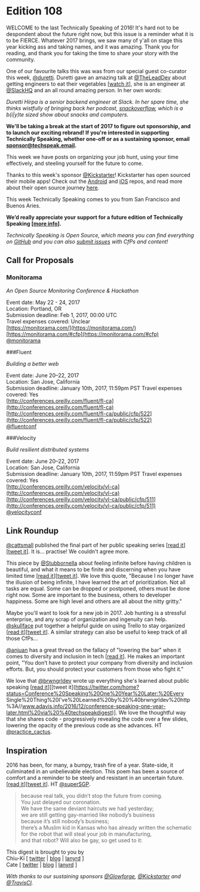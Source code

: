 # Edition 108

WELCOME to the last Technically Speaking of 2016! It's hard not to be despondent about the future right now, but this issue is a reminder what it is to be FIERCE. Whatever 2017 brings, we saw many of y'all on stage this year kicking ass and taking names, and it was amazing. Thank you for reading, and thank you for taking the time to share *your* story with the community.

One of our favourite talks this was was from our special guest co-curator this week, [@duretti](http://twitter.com/duretti). Duretti gave an amazing talk at [@TheLeadDev](http://twitter.com/theleaddev) about getting engineers to eat their vegetables [[watch it](https://vimeo.com/172711355)], she is an engineer at [@SlackHQ](http://twitter.com/slackhq) and an all round amazing person. In her own words:

_Duretti Hirpa is a senior backend engineer at Slack. In her spare time, she thinks wistfully of bringing back her podcast, [snackoverflow](http://snackoverflow.fm/), which is a b(i|y)te sized show about snacks and computers._

**We'll be taking a break at the start of 2017 to figure out sponsorship, and to launch our exciting rebrand! If you're interested in supporting Technically Speaking, whether one-off or as a sustaining sponsor, email [sponsor@techspeak.email](mailto:sponsor@techspeak.email).**

This week we have posts on organizing your job hunt, using your time effectively, and steeling yourself for the future to come.

Thanks to this week's sponsor [@Kickstarter](http://twitter.com/kickstarter)! Kickstarter has open sourced their mobile apps! Check out the [Android](https://github.com/kickstarter/android-oss) and [iOS](https://github.com/kickstarter/ios-oss) repos, and read more about their open source journey
[here](https://kickstarter.engineering/open-sourcing-our-android-and-ios-apps-6891be909fcd#.f0nj9tob2).

This week Technically Speaking comes to you from San Francisco and Buenos Aries.

**We’d really appreciate your support for a future edition of Technically Speaking [[more info](http://www.techspeak.email/sponsorship/)].**  

*Technically Speaking is Open Source, which means you can find everything on [GitHub](https://github.com/catehstn/technically-speaking/) and you can also [submit issues](https://github.com/catehstn/technically-speaking/issues/new) with CfPs and content!*  

## Call for Proposals

### Monitorama

_An Open Source Monitoring Conference & Hackathon_

Event date: May 22 - 24, 2017  
Location: Portland, OR  
Submission deadline: Feb 1, 2017, 00:00 UTC  
Travel expenses covered: Unclear  
[https://monitorama.com/](https://monitorama.com/)  
[https://monitorama.com/#cfp](https://monitorama.com/#cfp)  
[@monitorama](https://twitter.com/monitorama)

###Fluent

_Building a better web_

Event date: June 20–22, 2017  
Location: San Jose, California    
Submission deadline: January 10th, 2017, 11:59pm PST
Travel expenses covered: Yes  
[http://conferences.oreilly.com/fluent/fl-ca](http://conferences.oreilly.com/fluent/fl-ca)  
[http://conferences.oreilly.com/fluent/fl-ca/public/cfp/522](http://conferences.oreilly.com/fluent/fl-ca/public/cfp/522)  
[@fluentconf](https://twitter.com/fluentconf)

###Velocity

_Build resilient distributed systems_

Event date: June 20–22, 2017  
Location: San Jose, California  
Submission deadline: January 10th, 2017, 11:59pm PST
Travel expenses covered: Yes  
[http://conferences.oreilly.com/velocity/vl-ca](http://conferences.oreilly.com/velocity/vl-ca)  
[http://conferences.oreilly.com/velocity/vl-ca/public/cfp/511](http://conferences.oreilly.com/velocity/vl-ca/public/cfp/511)  
[@velocityconf](https://twitter.com/velocityconf)

## Link Roundup

[@cattsmall](http://twitter.com/cattsmall) published the final part of her public speaking series [[read it](http://cattsmall.com/advice/2016/12/19/become-public-speaker-10.html)][[tweet it](https://twitter.com/home?status=How%20to%20become%20a%20public%20speaker%20in%201%20year%20–%20Step%2010:%20Practice%20often%20by%20%40cattsmall%20http%3A//cattsmall.com/advice/2016/12/19/become-public-speaker-10.html%20via%20%40techspeakdigest)]. It is... practise! We couldn't agree more.

This piece by [@Stubbornella](http://twitter.com/Stubbornella) about feeling infinite before having children is beautiful, and what it means to be finite and discerning when you have limited time [[read it](https://medium.com/@stubbornella/product-management-being-finite-d444e762b8c8)][[tweet it](https://twitter.com/home?status=Product%20Management:%20Being%20finite%20by%20%40Stubbornella%20https%3A//medium.com/%40stubbornella/product-management-being-finite-d444e762b8c8%20via%20%40techspeakdigest)]. We love this quote, "Because I no longer have the illusion of being infinite, I have learned the art of prioritization. Not all tasks are equal. Some can be dropped or postponed, others must be done right now. Some are important to the business, others to developer happiness. Some are high level and others are all about the nitty gritty."

Maybe you'll want to look for a new job in 2017. Job hunting is a stressful enterprise, and any scrap of organization and ingenuity can help. [@skullface](http://twitter.com/skullface) put together a helpful guide on using Trello to stay organized [[read it](http://jessicapaoli.com/2016/organize-your-job-hunt-to-avoid-overwhelm-with-trello)][[tweet it](https://twitter.com/home?status=Organize%20your%20job%20hunt%20by%20%40skullface%20http%3A//jessicapaoli.com/2016/organize-your-job-hunt-to-avoid-overwhelm-with-trello%20via%20%40techspeakdigest)]. A similar strategy can also be useful to keep track of all those CfPs...

[@anjuan](http://twitter.com/anjuan) has a great thread on the fallacy of "lowering the bar" when it comes to diversity and inclusion in tech [[read it](https://twitter.com/anjuan/status/808420142778646528)]. He makes an important point, "You don’t have to protect your company from diversity and inclusion efforts. But, you should protect your customers from those who fight it."

We love that [@brwngrldev](http://twitter.com/brwngrldev) wrote up everything she's learned about public speaking [[read it](http://www.adavis.info/2016/12/conference-speaking-one-year-later.html)][[tweet it](https://twitter.com/home?status=Conference%20Speaking%20One%20Year%20Later:%20Every Single%20Thing%20I've%20Learned%20by%20%40brwngrldev%20http%3A//www.adavis.info/2016/12/conference-speaking-one-year-later.html%20via%20%40techspeakdigest)]. We love the thoughtful way that she shares code - progressively revealing the code over a few slides, lowering the opacity of the previous code as she advances. HT [@practice_cactus](http://twitter.com/practice_cactus).

## Inspiration

2016 has been, for many, a bumpy, trash fire of a year. State-side, it culiminated in an unbelievable election. This poem has been a source of comfort and a reminder to be steely and resistant in an uncertain future. [[read it](http://ecc-poetry.tumblr.com/post/153369153630/
)][[tweet it](https://twitter.com/home?status=Revenge%20http%3A//ecc-poetry.tumblr.com/post/153369153630/revenge%20via%20%40techspeakdigest)]. HT [@superSGP](https://twitter.com/superSGP/status/803241659739742208). 

>because real talk, you didn’t stop the future from coming.  
>You just delayed our coronation.  
>We have the same deviant haircuts we had yesterday;  
>we are still getting gay-married like nobody’s business  
>because it’s still nobody’s business;  
>there’s a Muslim kid in Kansas who has already written the schematic  
>for the robot that will steal your job in manufacturing,   
>and that robot? Will also be gay, so get used to it: 


This digest is brought to you by  
Chiu-Ki [ [twitter](https://twitter.com/chiuki) | [blog](http://blog.sqisland.com/) | [lanyrd](http://lanyrd.com/profile/chiuki/) ]  
Cate [ [twitter](https://twitter.com/catehstn) | [blog](http://www.cate.blog/) | [lanyrd](http://lanyrd.com/profile/catehstn/) ]

*With thanks to our sustaining sponsors [@Glowforge](http://twitter.com/glowforge), [@Kickstarter](http://twitter.com/kickstarter) and [@TravisCI](http://twitter.com/travisci).*
